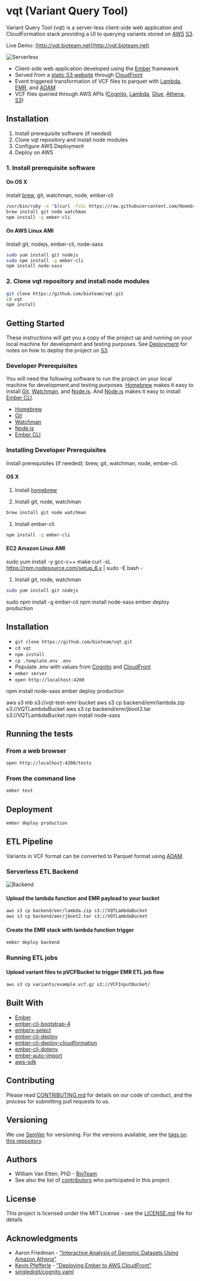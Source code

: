 # vqt (Variant Query Tool)

Variant Query Tool (vqt) is a server-less client-side web application and CloudFormation stack providing a UI to querying variants stored on [AWS](https://aws.amazon.com) [S3](https://aws.amazon.com/s3/).

Live Demo: [http://vqt.bioteam.net](http://vqt.bioteam.net)

![Serverless](https://raw.githubusercontent.com/bioteam/vqt/assets/serverless.png)

* Client-side web application developed using the [Ember](https://www.emberjs.com) framework
* Served from a [static S3 website](https://docs.aws.amazon.com/AmazonS3/latest/dev/WebsiteHosting.html) through [CloudFront](https://aws.amazon.com/cloudfront/)
* Event triggered transformation of VCF files to parquet with [Lambda](https://aws.amazon.com/lambda/), [EMR](https://aws.amazon.com/emr/), and [ADAM](https://github.com/bigdatagenomics/adam)
* VCF files queried through AWS APIs ([Cognito](https://aws.amazon.com/cognito/), [Lambda](https://aws.amazon.com/lambda/), [Glue](https://aws.amazon.com/glue/), [Athena](https://aws.amazon.com/athena/), [S3](https://aws.amazon.com/s3/))

## Installation

1. Install prerequisite software (if needed)
2. Clone vqt repository and install node modules
3. Configure AWS Deployment
4. Deploy on AWS

### 1. Install prerequisite software

#### On OS X
Install [brew](https://brew.sh), git, watchman, node, ember-cli
```sh
/usr/bin/ruby -e "$(curl -fsSL https://raw.githubusercontent.com/Homebrew/install/master/install)"
brew install git node watchman
npm install -g ember-cli
```
#### On AWS Linux AMI
Install git, nodejs, ember-cli, node-sass
```sh
sudo yum install git nodejs
sudo npm install -g ember-cli
npm install node-sass
```

### 2. Clone vqt repository and install node modules

```sh
git clone https://github.com/bioteam/vqt.git
cd vqt
npm install
```

## Getting Started

These instructions will get you a copy of the project up and running on your local machine for development and testing purposes. See [Deployment](#deployment) for notes on how to deploy the project on [S3](https://aws.amazon.com/s3/).

### Developer Prerequisites

You will need the following software to run the project on your local machine for development and testing purposes. [Homebrew](https://git-scm.com/) makes it easy to install [Git](https://git-scm.com/), [Watchman](https://facebook.github.io/watchman/), and [Node.js](https://nodejs.org/). And [Node.js](https://nodejs.org/) makes it easy to install [Ember CLI](https://ember-cli.com/).

* [Homebrew](https://git-scm.com/)
* [Git](https://git-scm.com/)
* [Watchman](https://facebook.github.io/watchman/)
* [Node.js](https://nodejs.org/)
* [Ember CLI](https://ember-cli.com/)

### Installing Developer Prerequisites

Install prerequisites (if needed): brew, git, watchman, node, ember-cli.

#### OS X

1. Install [homebrew](https://brew.sh)

2. Install git, node, watchman

```sh
brew install git node watchman
```

1. Install ember-cli

```sh
npm install -g ember-cli
```

#### EC2 Amazon Linux AMI

sudo yum install -y gcc-c++ make
curl -sL https://rpm.nodesource.com/setup_6.x | sudo -E bash -

1. Install git, node, watchman

```sh
sudo yum install git nodejs
```
sudo npm install -g ember-cli
npm install node-sass
ember deploy production

## Installation

* `git clone https://github.com/bioteam/vqt.git`
* `cd vqt`
* `npm install`
* `cp .template.env .env`
* Populate .env with values from [Cognito](https://github.com/bioteam/vqt/wiki/Configure-Cognito,-IAM,-and-Lambda) and [CloudFront](https://github.com/bioteam/vqt/wiki/Configure-CloudFront)
* `ember server`
* `open http://localhost:4200`

npm install node-sass
ember deploy production

aws s3 mb s3://vqt-test-emr-bucket
aws s3 cp backend/emr/lambda.zip s3://VQTLambdaBucket
aws s3 cp backend/emr/jboot2.tar s3://VQTLambdaBucket
npm install node-sass

## Running the tests

### From a web browser

```sh
open http://localhost:4200/tests
```

### From the command line

```sh
ember test
```

## Deployment

```sh
ember deploy production
```

## ETL Pipeline

Variants in VCF format can be converted to Parquet format using [ADAM](https://github.com/bigdatagenomics/adam).

### Serverless ETL Backend

![Backend](https://raw.githubusercontent.com/bioteam/vqt/assets/backend.png)

#### Upload the lambda function and EMR payload to your bucket

```sh
aws s3 cp backend/emr/lambda.zip s3://VQTLambdaBucket
aws s3 cp backend/emr/jboot2.tar s3://VQTLambdaBucket
```

#### Create the EMR stack with lambda function trigger

```sh
ember deploy backend
```

### Running ETL jobs

#### Upload variant files to pVCFBucket to trigger EMR ETL job flow

```sh
aws s3 cp variants/example.vcf.gz s3://VCFInputBucket/
```

## Built With

* [Ember](https://www.emberjs.com)
* [ember-cli-bootstrap-4](https://github.com/kaermorchen/ember-cli-bootstrap-4)
* [emberx-select](https://github.com/thefrontside/emberx-select)
* [ember-cli-deploy](http://ember-cli-deploy.com)
* [ember-cli-deploy-cloudformation](https://github.com/kaliber5/ember-cli-deploy-cloudformation)
* [ember-cli-dotenv](https://github.com/fivetanley/ember-cli-dotenv)
* [ember-auto-import](https://github.com/ef4/ember-auto-import)
* [aws-sdk](https://www.npmjs.com/package/aws-sdk)

## Contributing

Please read [CONTRIBUTING.md](CONTRIBUTING.md) for details on our code of conduct, and the process for submitting pull requests to us.

## Versioning

We use [SemVer](http://semver.org/) for versioning. For the versions available, see the [tags on this repository](https://github.com/bioteam/vqt/tags).

## Authors

* William Van Etten, PhD - [BioTeam](https://bioteam.net)
* See also the list of [contributors](https://github.com/bioteam/vqt/contributors) who participated in this project.

## License

This project is licensed under the MIT License - see the [LICENSE.md](LICENSE.md) file for details

## Acknowledgments

* Aaron Friedman - ["Interactive Analysis of Genomic Datasets Using Amazon Athena"](https://aws.amazon.com/blogs/big-data/interactive-analysis-of-genomic-datasets-using-amazon-athena/)
* [Kevin Pfefferle](http://twitter.com/kpfefferle) - ["Deploying Ember to AWS CloudFront"](http://blog.testdouble.com/posts/2015-11-03-deploying-ember-to-aws-cloudfront-using-ember-cli-deploy)
* [singledigit/cognito.yaml](https://gist.githubusercontent.com/singledigit/2c4d7232fa96d9e98a3de89cf6ebe7a5/raw/c4d06b6ca946973818c1e10dbf5ce4541bdf711d/cognito.yaml)